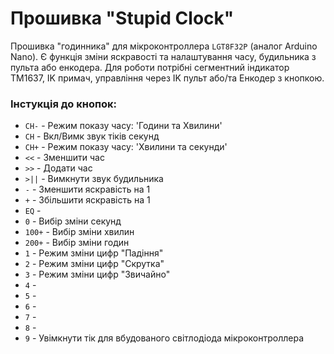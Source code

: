 # Прошивка "Stupid Clock"

Прошивка "годинника" для мікроконтроллера `LGT8F32P` (аналог Arduino Nano). 
Є функція зміни яскравості та налаштування часу, будильника з пульта або енкодера. 
Для роботи потрібні сегментний індикатор TM1637, IK примач, управління через IK пульт або/та Енкодер з кнопкою.

### Інстукція до кнопок:
- `CH-` - Режим показу часу: 'Години та Хвилини'
- `CH` - Вкл/Вимк звук тіків секунд
- `CH+` - Режим показу часу: 'Хвилини та секунди'
- `<<` - Зменшити час
- `>>` - Додати час
- `>||` - Вимкнути звук будильника
- `-` - Зменшити яскравість на 1
- `+` - Збільшити яскравість на 1
- `EQ` - 
- `0` - Вибір зміни секунд
- `100+` - Вибір зміни хвилин
- `200+` - Вибір зміни годин
- `1` - Режим зміни цифр "Падіння"
- `2` - Режим зміни цифр "Скрутка"
- `3` - Режим зміни цифр "Звичайно"
- `4` - 
- `5` - 
- `6` - 
- `7` - 
- `8` - 
- `9` - Увімкнути тік для вбудованого світлодіода мікроконтроллера
